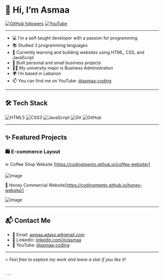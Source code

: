 # 👋 Hi, I’m Asmaa

[![GitHub followers](https://img.shields.io/github/followers/asmaa-coding?label=Follow&style=social)](https://github.com/asmaa-coding)
[![YouTube](https://img.shields.io/badge/YouTube-asmaa--coding-red?style=flat&logo=youtube)](https://www.youtube.com/@asmaa-coding)

---

- 💻 I’m a self-taught developer with a passion for programming
- 📚 Studied 3 programming languages
- 🌱 Currently learning and building websites using HTML, CSS, and JavaScript
- 🚀 Built personal and small business projects
- 👩‍🎓 My university major is Business Administration
- 🌍 I’m based in Lebanon
- 📫 You can find me on YouTube: [@asmaa-coding](https://www.youtube.com/@asmaa-coding)

---

## 🛠️ Tech Stack
![HTML5](https://img.shields.io/badge/HTML5-E34F26?style=flat&logo=html5&logoColor=white)
![CSS3](https://img.shields.io/badge/CSS3-1572B6?style=flat&logo=css3&logoColor=white)
![JavaScript](https://img.shields.io/badge/JavaScript-F7DF1E?style=flat&logo=javascript&logoColor=black)
![Git](https://img.shields.io/badge/Git-F05032?style=flat&logo=git&logoColor=white)
![GitHub](https://img.shields.io/badge/GitHub-181717?style=flat&logo=github&logoColor=white)

---

## ✨ Featured Projects

### 🛍️ E-commerce Layout
☕ Coffee Shop Website [https://codingmento.github.io/coffee-website/]

![image](https://github.com/user-attachments/assets/bd5e03d2-5233-41c2-8878-7640c2758cb4)



 🍯 Honey Commercial Website[https://codingmento.github.io/honey-website/]
 
![image](https://github.com/user-attachments/assets/c0690507-406f-4134-b32c-b17b72c3395a)



---

## 📬 Contact Me

- 📧 Email: asmaa.adass.a@gmail.com 
- 💼 LinkedIn: [linkedin.com/in/asmaa](#) 
- 🧠 YouTube: [@asmaa-coding](https://www.youtube.com/@asmaa-coding)

---

⭐ *Feel free to explore my work and leave a star if you like it!*
```

---
